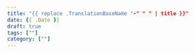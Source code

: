 ```yaml
---
title: "{{ replace .TranslationBaseName "-" " " | title }}"
date: {{ .Date }}
draft: true
tags: [""]
category: [""]
---
```


